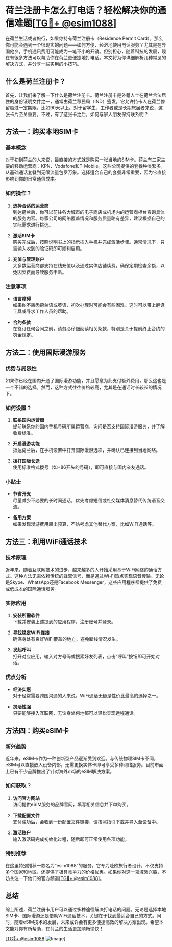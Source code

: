 # 荷兰注册卡怎么打电话？轻松解决你的通信难题[[TG💪+ @esim1088](https://t.me/s/esim1088)]

在荷兰生活或者旅行，如果你持有荷兰注册卡（Residence Permit Card），那么你可能会遇到一个很现实的问题——如何方便、经济地使用电话服务？尤其是在异国他乡，手机通讯费用可能成为一笔不小的开销。但别担心，随着科技的发展，现在有很多方法可以帮助你在荷兰更便捷地打电话。本文将为你详细解析几种常见的解决方式，并分享一些实用的小技巧。

## 什么是荷兰注册卡？

首先，让我们来了解一下什么是荷兰注册卡。荷兰注册卡是外籍人士在荷兰合法居住的身份证明文件之一，通常由荷兰移民局（IND）签发。它允许持卡人在荷兰停留超过一定期限，比如90天以上。对于留学生、工作者或是长期旅居者来说，这张卡片至关重要。不过，有了这张卡之后，如何与家人朋友保持联系呢？

## 方法一：购买本地SIM卡

### 基本概念

对于初到荷兰的人来说，最直接的方式就是购买一张当地的SIM卡。荷兰有三家主要的移动运营商：KPN、Vodafone和T-Mobile。这些公司提供的套餐种类繁多，从基础通话套餐到无限流量包罗万象。选择适合自己的套餐非常重要，因为它直接影响到你的日常通信成本。

### 如何操作？

1. **选择合适的运营商**  
   到达荷兰后，你可以前往各大城市的电子商店或机场内的运营商柜台咨询具体的服务内容。每家公司的网络覆盖情况和服务质量略有差异，建议根据自己的实际需求进行挑选。

2. **激活SIM卡**  
   购买完成后，按照说明书上的指示插入手机并完成激活步骤。通常情况下，只需输入收到的验证码即可顺利启用。

3. **充值与管理账户**  
   大多数运营商都支持在线充值以及通过实体店铺续费。确保定期检查余额，以免因欠费而导致服务中断。

### 注意事项

- **语言障碍**  
  如果你不熟悉荷兰语或英语，初次办理时可能会有些困难。这时可以带上翻译工具或寻求工作人员的帮助。
  
- **合约条款**  
  在签订任何合同之前，请务必仔细阅读相关条款，特别是关于提前终止合约的罚金规定。

## 方法二：使用国际漫游服务

### 优势与局限性

如果你已经在国内开通了国际漫游功能，并且愿意为此支付额外费用，那么这也是一个不错的选择。然而，这种方式往往价格较高，尤其是在通话时长较长的情况下。

### 如何设置？

1. **联系国内运营商**  
   提前联系你的国内手机号码所属运营商，询问是否支持国际漫游服务，并了解收费标准。

2. **开启漫游功能**  
   抵达荷兰后，在手机设置中打开国际漫游选项，并确认已连接到当地网络。

3. **拨打国际长途**  
   使用标准格式拨号（如+86开头的号码），即可直接与国内亲友通话。

### 小贴士

- **节省开支**  
  尽量减少不必要的长时间通话，优先考虑短信或社交媒体消息替代传统语音交流。

- **备用方案**  
  如果发现漫游费用超出预算，不妨考虑其他替代方案，比如WiFi通话等。

## 方法三：利用WiFi通话技术

### 技术原理

近年来，随着互联网技术的进步，越来越多的人开始采用基于WiFi网络的通话方式。这种方法无需依赖传统的蜂窝信号，而是通过Wi-Fi热点实现语音传输。无论是Skype、WhatsApp还是Facebook Messenger，这些应用程序都提供了免费或低成本的国际通话服务。

### 实际应用

1. **安装所需软件**  
   下载并安装上述提到的应用程序，注册账号并登录。

2. **寻找稳定WiFi连接**  
   确保身处有良好WiFi覆盖的地方，避免断线情况发生。

3. **发起呼叫**  
   打开对应应用，输入对方号码或搜索好友列表，点击“呼叫”按钮即可开始对话。

### 优点分析

- **经济实惠**  
  对于经常需要跨国沟通的人来说，WiFi通话无疑是性价比最高的选择之一。

- **灵活性强**  
  只要能够接入互联网，无论身处何地都可以轻松实现远程通话。

## 方法四：购买eSIM卡

### 新兴趋势

近年来，eSIM卡作为一种创新型产品逐渐受到欢迎。与传统物理SIM卡不同，eSIM可以直接嵌入设备内部，无需更换实体卡即可享受多种网络服务。目前市面上已有不少品牌推出了针对海外市场的eSIM解决方案。

### 如何获取？

1. **访问官方网站**  
   访问提供eSIM服务的品牌官网，填写相关信息并下单购买。

2. **下载配置文件**  
   支付成功后，会收到一份配置文件链接，请按照指引下载并导入至设备中。

3. **激活账户**  
   输入激活码完成初始化过程，随后即可正常使用各项功能。

### 特别推荐

在这里特别推荐一款名为“esim1088”的服务，它专为赴欧旅行者设计，不仅支持多个国家和地区，还提供了极具竞争力的价格优惠。如果你对这一领域感兴趣，不妨关注一下他们的官方频道[[TG💪+ @esim1088](https://t.me/s/esim1088)]。

## 总结

综上所述，荷兰注册卡用户可以通过多种途径解决打电话的问题。无论是选择本地SIM卡、国际漫游还是借助WiFi通话技术，关键在于找到最适合自己的方式。同时，随着eSIM技术的发展，未来或许会有更多便捷高效的解决方案出现。希望本文能对你有所帮助，在荷兰的生活更加顺畅愉快！

[[TG💪+ @esim1088](https://t.me/s/esim1088) ![Image](https://i.postimg.cc/4NQfJmqS/Snipaste-2025-05-13-00-14-12.png)]